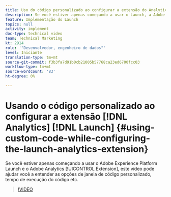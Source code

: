 ```yaml
---
title: Uso do código personalizado ao configurar a extensão do Analytics Launch
description: Se você estiver apenas começando a usar o Launch, a Adobe e a extensão do Adobe Analytics, este vídeo pode ajudar você a entender as opções de janela de código personalizado, tempo de execução do código etc.
feature: Implementação do Launch
topics: null
activity: implement
doc-type: technical video
team: Technical Marketing
kt: 2914
role: '"Desenvolvedor, engenheiro de dados"'
level: Iniciante
translation-type: tm+mt
source-git-commit: f3b3fa7d91b0cb21005b57768ca23ed6700fcc03
workflow-type: tm+mt
source-wordcount: '83'
ht-degree: 0%

---
```



# Usando o código personalizado ao configurar a extensão [!DNL Analytics] [!DNL Launch] {#using-custom-code-while-configuring-the-launch-analytics-extension}

Se você estiver apenas começando a usar o Adobe Experience Platform Launch e o Adobe Analytics [!UICONTROL Extension], este vídeo pode ajudar você a entender as opções de janela de código personalizado, tempo de execução do código etc.

>[!VIDEO](https://video.tv.adobe.com/v/27272/?quality=9)
